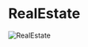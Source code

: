 # RealEstate
![RealEstate](https://github.com/blertton/RealEstate/assets/86237949/ab86d43d-ca89-4849-a19f-883c88bdde1f)
